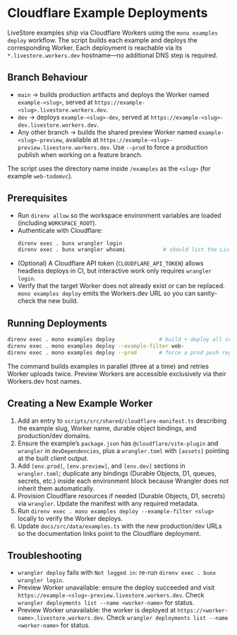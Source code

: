 # Cloudflare Example Deployments

LiveStore examples ship via Cloudflare Workers using the `mono examples deploy` workflow. The script builds each example and deploys the corresponding Worker. Each deployment is reachable via its `*.livestore.workers.dev` hostname—no additional DNS step is required.

## Branch Behaviour

- `main` → builds production artifacts and deploys the Worker named `example-<slug>`, served at `https://example-<slug>.livestore.workers.dev`.
- `dev` → deploys `example-<slug>-dev`, served at `https://example-<slug>-dev.livestore.workers.dev`.
- Any other branch → builds the shared preview Worker named `example-<slug>-preview`, available at `https://example-<slug>-preview.livestore.workers.dev`. Use `--prod` to force a production publish when working on a feature branch.

The script uses the directory name inside `/examples` as the `<slug>` (for example `web-todomvc`).

## Prerequisites

- Run `direnv allow` so the workspace environment variables are loaded (including `WORKSPACE_ROOT`).
- Authenticate with Cloudflare:
  ```bash
  direnv exec . bunx wrangler login
  direnv exec . bunx wrangler whoami            # should list the LiveStore account
  ```
- (Optional) A Cloudflare API token (`CLOUDFLARE_API_TOKEN`) allows headless deploys in CI, but interactive work only requires `wrangler login`.
- Verify that the target Worker does not already exist or can be replaced. `mono examples deploy` emits the Workers.dev URL so you can sanity-check the new build.

## Running Deployments

```bash
direnv exec . mono examples deploy              # build + deploy all configured examples
direnv exec . mono examples deploy --example-filter web-
direnv exec . mono examples deploy --prod       # force a prod push regardless of branch
```

The command builds examples in parallel (three at a time) and retries Worker uploads twice. Preview Workers are accessible exclusively via their Workers.dev host names.

## Creating a New Example Worker

1. Add an entry to `scripts/src/shared/cloudflare-manifest.ts` describing the example slug, Worker name, durable object bindings, and production/dev domains.
2. Ensure the example’s `package.json` has `@cloudflare/vite-plugin` and `wrangler` in `devDependencies`, plus a `wrangler.toml` with `[assets]` pointing at the built client output.
3. Add `[env.prod]`, `[env.preview]`, and `[env.dev]` sections in `wrangler.toml`; duplicate any bindings (Durable Objects, D1, queues, secrets, etc.) inside each environment block because Wrangler does not inherit them automatically.
4. Provision Cloudflare resources if needed (Durable Objects, D1, secrets) via `wrangler`. Update the manifest with any required metadata.
5. Run `direnv exec . mono examples deploy --example-filter <slug>` locally to verify the Worker deploys.
6. Update `docs/src/data/examples.ts` with the new production/dev URLs so the documentation links point to the Cloudflare deployment.

## Troubleshooting

- `wrangler deploy` fails with `Not logged in`: re-run `direnv exec . bunx wrangler login`.
- Preview Worker unavailable: ensure the deploy succeeded and visit `https://example-<slug>-preview.livestore.workers.dev`. Check `wrangler deployments list --name <worker-name>` for status.
- Preview Worker unavailable: the worker is deployed at `https://<worker-name>.livestore.workers.dev`. Check `wrangler deployments list --name <worker-name>` for status.

